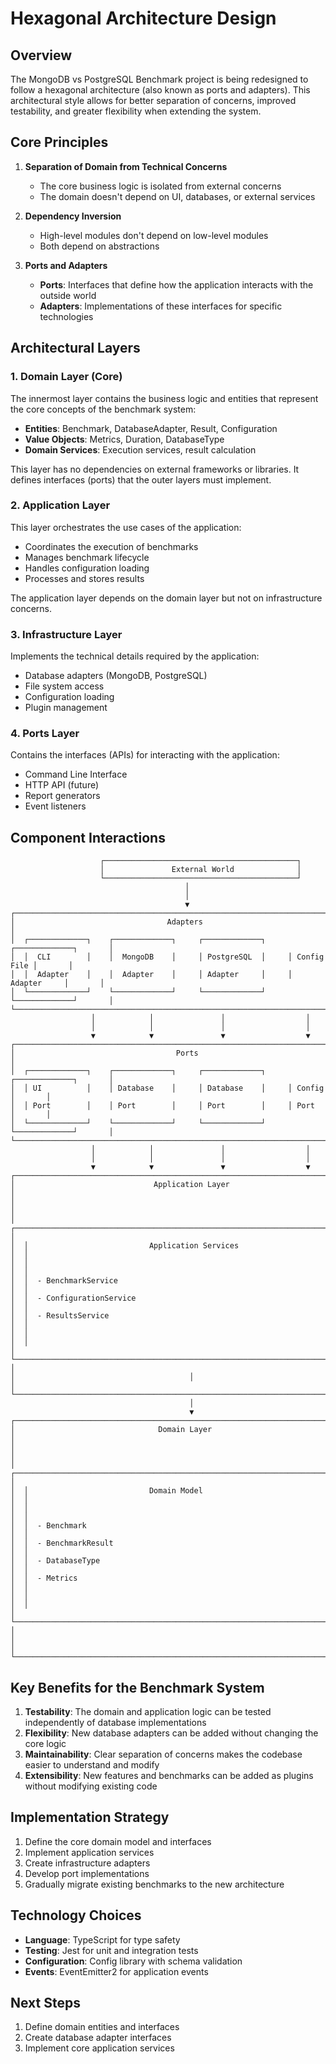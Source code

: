 # Hexagonal Architecture Design

## Overview

The MongoDB vs PostgreSQL Benchmark project is being redesigned to follow a hexagonal architecture (also known as ports and adapters). This architectural style allows for better separation of concerns, improved testability, and greater flexibility when extending the system.

## Core Principles

1. **Separation of Domain from Technical Concerns**
   - The core business logic is isolated from external concerns
   - The domain doesn't depend on UI, databases, or external services

2. **Dependency Inversion**
   - High-level modules don't depend on low-level modules
   - Both depend on abstractions

3. **Ports and Adapters**
   - **Ports**: Interfaces that define how the application interacts with the outside world
   - **Adapters**: Implementations of these interfaces for specific technologies

## Architectural Layers

### 1. Domain Layer (Core)

The innermost layer contains the business logic and entities that represent the core concepts of the benchmark system:

- **Entities**: Benchmark, DatabaseAdapter, Result, Configuration
- **Value Objects**: Metrics, Duration, DatabaseType
- **Domain Services**: Execution services, result calculation

This layer has no dependencies on external frameworks or libraries. It defines interfaces (ports) that the outer layers must implement.

### 2. Application Layer

This layer orchestrates the use cases of the application:

- Coordinates the execution of benchmarks
- Manages benchmark lifecycle
- Handles configuration loading
- Processes and stores results

The application layer depends on the domain layer but not on infrastructure concerns.

### 3. Infrastructure Layer

Implements the technical details required by the application:

- Database adapters (MongoDB, PostgreSQL)
- File system access
- Configuration loading
- Plugin management

### 4. Ports Layer

Contains the interfaces (APIs) for interacting with the application:

- Command Line Interface
- HTTP API (future)
- Report generators
- Event listeners

## Component Interactions

```
                    ┌───────────────────────────────────────────┐
                    │               External World              │
                    └───────────────────────────────────────────┘
                                       │
                                       │
                                       ▼
┌───────────────────────────────────────────────────────────────────────────────────┐
│                                  Adapters                                          │
│  ┌─────────────┐    ┌─────────────┐     ┌─────────────┐     ┌─────────────┐       │
│  │  CLI        │    │  MongoDB    │     │ PostgreSQL  │     │ Config File │       │
│  │  Adapter    │    │  Adapter    │     │ Adapter     │     │ Adapter     │       │
│  └─────────────┘    └─────────────┘     └─────────────┘     └─────────────┘       │
└───────────────────────────────────────────────────────────────────────────────────┘
                  │            │               │                  │
                  │            │               │                  │
                  ▼            ▼               ▼                  ▼
┌───────────────────────────────────────────────────────────────────────────────────┐
│                                    Ports                                           │
│  ┌─────────────┐    ┌─────────────┐     ┌─────────────┐     ┌─────────────┐       │
│  │ UI          │    │ Database    │     │ Database    │     │ Config      │       │
│  │ Port        │    │ Port        │     │ Port        │     │ Port        │       │
│  └─────────────┘    └─────────────┘     └─────────────┘     └─────────────┘       │
└───────────────────────────────────────────────────────────────────────────────────┘
                  │            │               │                  │
                  │            │               │                  │
                  ▼            ▼               ▼                  ▼
┌───────────────────────────────────────────────────────────────────────────────────┐
│                               Application Layer                                    │
│                                                                                    │
│  ┌─────────────────────────────────────────────────────────────────────────────┐  │
│  │                           Application Services                               │  │
│  │                                                                              │  │
│  │  - BenchmarkService                                                          │  │
│  │  - ConfigurationService                                                      │  │
│  │  - ResultsService                                                            │  │
│  │                                                                              │  │
│  └─────────────────────────────────────────────────────────────────────────────┘  │
│                                       │                                            │
└───────────────────────────────────────────────────────────────────────────────────┘
                                        │
                                        ▼
┌───────────────────────────────────────────────────────────────────────────────────┐
│                                Domain Layer                                        │
│                                                                                    │
│  ┌─────────────────────────────────────────────────────────────────────────────┐  │
│  │                           Domain Model                                       │  │
│  │                                                                              │  │
│  │  - Benchmark                                                                 │  │
│  │  - BenchmarkResult                                                           │  │
│  │  - DatabaseType                                                              │  │
│  │  - Metrics                                                                   │  │
│  │                                                                              │  │
│  └─────────────────────────────────────────────────────────────────────────────┘  │
│                                                                                    │
└───────────────────────────────────────────────────────────────────────────────────┘
```

## Key Benefits for the Benchmark System

1. **Testability**: The domain and application logic can be tested independently of database implementations
2. **Flexibility**: New database adapters can be added without changing the core logic
3. **Maintainability**: Clear separation of concerns makes the codebase easier to understand and modify
4. **Extensibility**: New features and benchmarks can be added as plugins without modifying existing code

## Implementation Strategy

1. Define the core domain model and interfaces
2. Implement application services
3. Create infrastructure adapters
4. Develop port implementations
5. Gradually migrate existing benchmarks to the new architecture

## Technology Choices

- **Language**: TypeScript for type safety
- **Testing**: Jest for unit and integration tests
- **Configuration**: Config library with schema validation
- **Events**: EventEmitter2 for application events

## Next Steps

1. Define domain entities and interfaces
2. Create database adapter interfaces
3. Implement core application services 